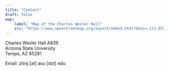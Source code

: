 ```yaml
---
title: "Contact"
draft: false
map:
    label: "Map of the Charles Wexler Hall"
    src: "https://www.openstreetmap.org/export/embed.html?bbox=-111.93365156650545%2C33.41972910119892%2C-111.93026661872865%2C33.42152454242386&amp;layer=mapnik"
---
```


Charles Wexler Hall A839  
Arizona State University  
Tempe, AZ 85281

Email: zilinj [at] asu [dot] edu
